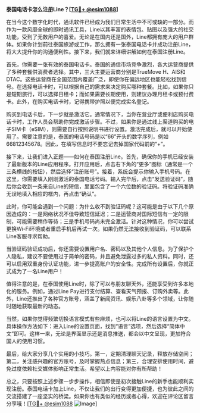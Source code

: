 **泰国电话卡怎么注册Line？[[TG💪+ @esim1088](https://t.me/s/esim1088)]**

在当今这个数字化时代，通讯软件已经成为我们日常生活中不可或缺的一部分。而作为一款风靡全球的即时通讯工具，Line以其丰富的表情包、贴图以及强大的社交功能，受到了无数用户的喜爱。无论是在国内还是国外，Line都拥有庞大的用户群体。如果你计划前往泰国旅游或工作，那么拥有一张泰国电话卡并成功注册Line，将大大提升你的沟通便利性。接下来，我们就来详细讲解如何在泰国注册Line。

首先，你需要一张有效的泰国电话卡。泰国的通信市场竞争激烈，各大运营商提供了多种套餐供消费者选择。其中，三大主要运营商分别是TrueMove H、AIS和DTAC。这些运营商在全国范围内覆盖广泛，即使你在偏远地区也能轻松找到信号。在选择电话卡时，可以根据自己的需求来决定购买哪种套餐。比如，如果你只是短期旅行，可以选择日租卡；而如果需要长期使用，则建议办理月租卡或预付费卡。此外，在购买电话卡时，记得携带护照以便完成实名登记。

购买到电话卡后，下一步就是激活它。通常情况下，当你在营业厅或便利店购买电话卡时，工作人员会帮助你完成激活步骤。不过，如果你是通过线上渠道购买的电子SIM卡（eSIM），则需要自行按照说明书进行设置。激活完成后，就可以开始使用了。需要注意的是，泰国的电话号码是以“66”开头的数字序列，例如66812345678。因此，在填写信息时不要忘记去掉国家代码前的“+”。

接下来，让我们进入正题——如何在泰国注册Line。首先，确保你的手机已经安装了最新版本的Line应用程序。打开应用后，点击右下角的“更多”图标（通常是一个三条横线的按钮），然后选择“注册账号”。接着，系统会提示你输入手机号码。在这里，你需要填入刚刚激活的泰国电话号码。输入完毕后，点击“发送验证码”，随后你会收到一条来自Line的短信，里面包含了一个六位数的验证码。将验证码准确无误地填入相应的框内，再点击“确认”。

此时，你可能会遇到一个问题：为什么收不到验证码呢？这可能是由于以下几个原因造成的：一是网络状况不佳导致短信延迟；二是运营商对国际短信有一定的限制，可能需要稍作等待；三是手机号码尚未完全激活。针对这种情况，你可以尝试更换Wi-Fi环境或者重启手机后再试一次。如果仍然无法接收到验证码，可以联系Line客服寻求帮助。

当验证码验证成功后，你还需要设置用户名、密码以及其他个人信息。为了保护个人隐私，建议不要使用过于简单的密码，并且避免泄露过多的私人资料。同时，还可以启用双重身份认证功能，进一步提高账户的安全性。完成所有设置后，你就正式成为了一名Line用户！

值得注意的是，在泰国使用Line时，除了可以与朋友聊天外，还能享受到许多本地化的服务。例如，通过Line Pay进行支付结算、查看天气预报、订购外卖等。此外，Line还推出了各种官方账号，涵盖了新闻资讯、娱乐八卦等多个领域，让你随时随地获取最新的动态。

当然，如果你觉得频繁切换语言模式有些麻烦，也可以将Line的语言设置为中文。具体操作方法如下：进入Line的设置页面，找到“语言”选项，然后选择“简体中文”即可。这样一来，无论是界面显示还是消息推送，都会以中文呈现，更加符合国人的使用习惯。

最后，给大家分享几个实用的小技巧。第一，定期清理聊天记录，释放存储空间；第二，关注感兴趣的官方账号，及时掌握热点信息；第三，合理安排使用时间，避免过度依赖社交媒体影响正常生活。希望以上内容能对你有所帮助！

总之，只要按照上述步骤一步步操作，相信即使是初次接触Line的新手也能顺利实现注册。泰国电话卡加上Line，不仅让我们的出行变得更加便捷，也为彼此之间的交流搭建了一座坚实的桥梁。如果你也有类似的经历或者心得，欢迎在评论区留言分享哦！[[TG💪+ @esim1088](https://t.me/s/esim1088) ![Image](https://i.postimg.cc/4NQfJmqS/Snipaste-2025-05-13-00-14-12.png)]